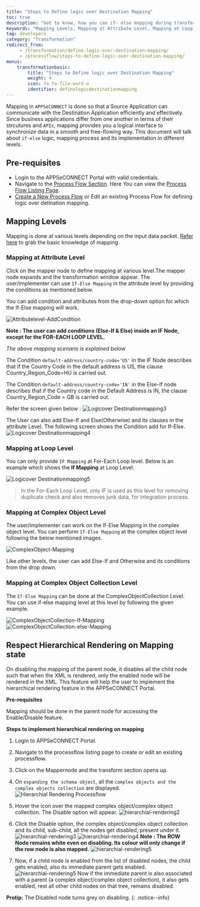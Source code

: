 ```yaml
---
title: "Steps to Define logic over Destination Mapping"
toc: true
description: "Get to know, how you can if- else mapping during transformation."
keywords: "Mapping Levels, Mapping at Attribute Level, Mapping at Loop Level, Mapping at Complex Object Level, Mapping at Complex Object Collection  Level, Respect Hierarchical Rendering on Mapping state"
tag: developers
category: "Transformation"
redirect_from: 
     - /transformation/define-logic-over-destination-mapping/
     - /processflow/steps-to-define-logic-over-destination-mapping/
menus: 
    transformationbasic:
        title: "Steps to Define logic over Destination Mapping"
        weight: 4
        icon: fa fa-file-word-o
        identifier: definelogicdestinationmapping
---
```


Mapping in `APPSeCONNECT` is done so that a Source Application can communicate with the Destination Application efficiently and effectively. 
Since business applications differ from one another in terms of their strcutures and `APIs`, mapping provides you a logical interface 
to synchronize data in a smooth and free-flowing way. This document will talk about `if-else` logic, mapping process and its implementation in different levels. 

## Pre-requisites

* Login to the APPSeCONNECT Portal with valid credentials.  
* Navigate to the [Process Flow Section](/processflow/overview-of-processflow/). Here You can view the [Process Flow Listing Page](/processflow/processflow-listing-page/).  
* [Create a New Process Flow](/getting%20started/create-your-first-processflow/) or Edit an existing Process Flow for defining logic over 
detination mapping. 

## Mapping Levels

Mapping is done at various levels depending on the input data packet. [Refer here](/transformation/basic-of-source-destination-mapping/#source-destination-mapping) to grab the basic knowledge of mapping. 

### Mapping at Attribute Level

Click on the mapper node to define mapping at various level.The mapper node expands and the transformation window appear. 
The user/implementer can use `If-Else Mapping` in the attribute level by providing the conditions as mentioned below. 

You can add condition and attributes from the drop-down option for which the If-Else mapping will work.

![Attributelevel-AddCondition](/staticfiles/Transformation/media/Attributelevel-AddCondition.png)

**Note : The user can add conditions (Else-If & Else) inside an IF Node, except for the FOR-EACH LOOP LEVEL.**

*The above mapping scenario is explained below*

The Condition `default-address/country-code='US'` in the IF Node describes that if the Country Code in the default address is US, the clause Country_Region_Code=HU is carried out.

The Condition `default-address/country-code='IN'` in the Else-If node describes that if the Country code in the Default Address is IN, the clause Country_Region_Code = GB is carried out.

Refer the screen given below :
![Logicover Destinationmapping3](../../staticfiles/processflow/media/mapper/logicover-destinationmapping3.PNG)

The User can also add Else-If and Else(Otherwise) and its clauses in the attribute Level. The following screen shows the Condition add for If-Else.  
![Logicover Destinationmapping4](../../staticfiles/processflow/media/mapper/logicover-destinationmapping4.PNG)

### Mapping at Loop Level

You can only provide `IF Mapping` at For-Each Loop level. Below is an example which shows the **If Mapping** at Loop Level.  

![Logicover Destinationmapping5](../../staticfiles/processflow/media/mapper/logicover-destinationmapping5.PNG)

>In the For-Each Loop Level, only IF is used as this level for removing duplicate check and also removes junk data, for integration process. 

### Mapping at Complex Object Level

The user/implementer can work on the If-Else Mapping in the complex object level. 
You can perform `If-Else Mapping` at the complex object level following the below mentioned images.  

![ComplexObject-Mapping](/staticfiles/Transformation/media/ComplexObject-Mapping.png)

Like other levels, the user can add Else-If and Otherwise and its conditions from the drop down. 

### Mapping at Complex Object Collection  Level

The `If-Else Mapping` can be done at the ComplexObjectCollection Level. You can use if-else mapping level at this level by following the given example. 

![ComplexObjectCollection-If-Mapping](/staticfiles/Transformation/media/ComplexObjectCollection-If-Mapping.png)  
![ComplexObjectCollection-else-Mapping](/staticfiles/Transformation/media/ComplexObjectCollection-else-Mapping.png)

## Respect Hierarchical Rendering on Mapping state

On disabling the mapping of the parent node, it disables all the child node such that when the XML is rendered, 
only the enabled node will be rendered in the XML. This feature will help the user to implement
the hierarchical rendering feature in the APPSeCONNECT Portal.

**Pre-requisites**

Mapping should be done in the parent node for accessing the Enable/Disable feature. 

**Steps to implement hierarchical rendering on mapping** 

1.	Login to APPSeCONNECT Portal. 
2.	Navigate to the processflow listing page to create or edit an existing processflow. 
3.	Click on the Mappernode and the transform section opens up.
4.  On `expanding the schema object`, all the `complex objects and the complex objects collection` are displayed.
   ![Hierarchial Rendering Processflow](../../staticfiles/processflow/media/mapper/hierarchial-rendering-processflow.PNG)

5.	Hover the icon over the mapped complex object/complex object collection. The Disable option will appear. 
    ![hierarchial-rendering2](/staticfiles/Transformation/media/hierarchial-rendering2.png)    

8.	Click the Disable option, the complex object/complex object collection and its child, sub-child, 
    all the nodes get disabled, present under it.
    ![hierarchial-rendering3](/staticfiles/Transformation/media/hierarchial-rendering3.png) 
    ![hierarchial-rendering4](/staticfiles/Transformation/media/hierarchial-rendering4.png)
**Note : The ROW Node remains white even on disabling. Its colour will only change if the row node is also mapped.**
![hierarchial-rendering5](/staticfiles/Transformation/media/hierarchial-rendering5.png) 

9. Now, if a child node is enabled from the list of disabled nodes, the child gets enabled, also its immediate parent gets enabled.
    ![hierarchial-rendering5](/staticfiles/Transformation/media/hierarchial-rendering6.png) 
Now if the immediate parent is also associated with a parent (a complex object/complex object collection), it also gets 
enabled, rest all other child nodes on that tree, remains disabled. 

**Protip:** The Disabled node turns grey on disabling.
{: .notice--info} 
